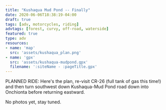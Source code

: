 ```yaml
---
title: "Kushaqua Mud Pond -- Finally"
date: 2020-06-06T18:38:19-04:00
draft: true
tags: [adv, motorcycles, riding]
advtags: [forest, curvy, off-road, waterside]
featured: true
type: adv
resources:
- name: 'map'
  src: 'assets/kushaqua_plan.png'
- name: 'gpx'
  src: 'assets/kushaqua-mudpond.gpx'
  filename: ':siteName - :pageTitle.gpx'
---
```


PLANNED RIDE: Here's the plan, re-visit CR-26 (full tank of gas this time!) and then turn southwest down Kushaqua-Mud Pond road down into Onchionta before returning eastward.
<!--more-->

No photos yet, stay tuned.